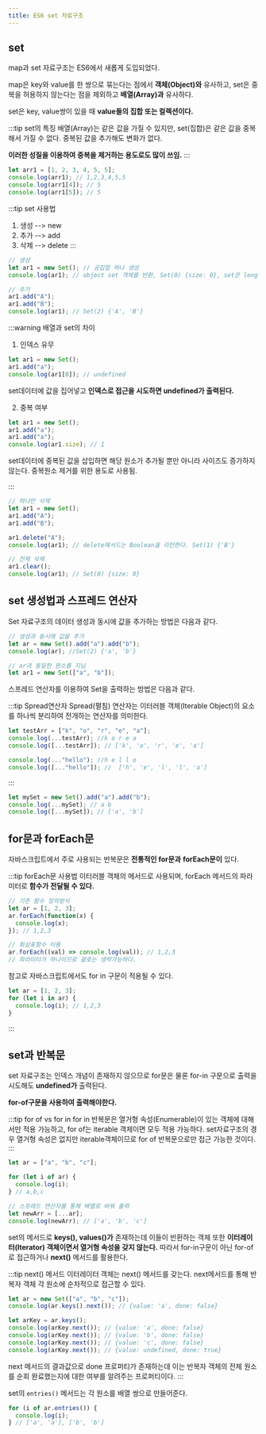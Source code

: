 ```yaml
---
title: ES6 set 자료구조
---
```


## set

map과 set 자료구조는 ES6에서 새롭게 도입되었다.

map은 key와 value를 한 쌍으로 묶는다는 점에서 **객체(Object)와** 유사하고, set은 중복을 허용하지 않는다는 점을 제외하고 **배열(Array)과** 유사하다.

set은 key, value쌍이 있을 때 **value들의 집합 또는 컬렉션이다.**

:::tip set의 특징
배열(Array)는 같은 값을 가질 수 있지만, set(집합)은 같은 값을 중복해서 가질 수 없다. 중복된 값을 추가해도 변화가 없다.

**이러한 성질을 이용하여 중복을 제거하는 용도로도 많이 쓰임.**
:::

```js
let arr1 = [1, 2, 3, 4, 5, 5];
console.log(arr1); // 1,2,3,4,5,5
console.log(arr1[4]); // 5
console.log(arr1[5]); // 5
```

:::tip set 사용법

1. 생성 --> new
2. 추가 --> add
3. 삭제 --> delete
   :::

```js
// 생성
let ar1 = new Set(); // 공집합 하나 생성
console.log(ar1); // object set 객체를 반환, Set(0) {size: 0}, set은 length가 아닌 size이다.

// 추가
ar1.add("A");
ar1.add("B");
console.log(ar1); // Set(2) {'A', 'B'}
```

:::warning 배열과 set의 차이

1. 인덱스 유무

```js
let ar1 = new Set();
ar1.add("a");
console.log(ar1[0]); // undefined
```

set데이터에 값을 집어넣고 **인덱스로 접근을 시도하면 undefined가 출력된다.**

2. 중복 여부

```js
let ar1 = new Set();
ar1.add("a");
ar1.add("a");
console.log(ar1.size); // 1
```

set데이터에 중복된 값을 삽입하면 해당 원소가 추가될 뿐만 아니라 사이즈도 증가하지 않는다. 중복원소 제거를 위한 용도로 사용됨.

:::

```js
// 하나만 삭제
let ar1 = new Set();
ar1.add("A");
ar1.add("B");

ar1.delete("A");
console.log(ar1); // delete메서드는 Boolean을 리턴한다. Set(1) {'B'}

// 전체 삭제
ar1.clear();
console.log(ar1); // Set(0) {size: 0}
```

## set 생성법과 스프레드 연산자

Set 자료구조의 데이터 생성과 동시에 값을 추가하는 방법은 다음과 같다.

```js
// 생성과 동시에 값을 추가
let ar = new Set().add("a").add("b");
console.log(ar); //Set(2) {'a', 'b'}

// ar과 동일한 원소를 지님
let ar1 = new Set(["a", "b"]);
```

스프레드 연산자를 이용하여 Set을 출력하는 방법은 다음과 같다.

:::tip Spread연산자
Spread(펼침) 연산자는 이터러블 객체(Iterable Object)의 요소를 하나씩 분리하여 전개하는 연산자를 의미한다.

```js
let testArr = ["k", "o", "r", "e", "a"];
console.log(...testArr); //k o r e a
console.log([...testArr]); // ['k', 'o', 'r', 'e', 'a']

console.log(..."hello"); //h e l l o
console.log([..."hello"]); //  ['h', 'e', 'l', 'l', 'o']
```

:::

```js
let mySet = new Set().add("a").add("b");
console.log(...mySet); // a b
console.log([...mySet]); // ['a', 'b']
```

## for문과 forEach문

자바스크립트에서 주로 사용되는 반복문은 **전통적인 for문과** **forEach문이** 있다.

:::tip forEach문 사용법
이터러블 객체의 메서드로 사용되며, forEach 메서드의 파라미터로 **함수가 전달될 수 있다.**

```js
// 기존 함수 정의방식
let ar = [1, 2, 3];
ar.forEach(function(x) {
  console.log(x);
}); // 1,2,3

// 화살표함수 이용
ar.forEach((val) => console.log(val)); // 1,2,3
// 파라미터가 하나이므로 괄호는 생략가능하다.
```

참고로 자바스크립트에서도 for in 구문이 적용될 수 있다.

```js
let ar = [1, 2, 3];
for (let i in ar) {
  console.log(i); // 1,2,3
}
```

:::

## set과 반복문

set 자료구조는 인덱스 개념이 존재하지 않으므로 for문은 물론 for-in 구문으로 출력을 시도해도 **undefined가** 출력된다.

**for-of구문을 사용하여 출력해야한다.**

:::tip for of vs for in
for in 반복문은 열거형 속성(Enumerable)이 있는 객체에 대해서만 적용 가능하고, for of는 iterable 객체이면 모두 적용 가능하다. set자료구조의 경우 열거형 속성은 없지만 iterable객체이므로 for of 반복문으로만 접근 가능한 것이다.
:::

```js
let ar = ["a", "b", "c"];

for (let i of ar) {
  console.log(i);
} // a,b,c

// 스프레드 연산자를 통해 배열로 바꿔 출력
let newArr = [...ar];
console.log(newArr); // ['a', 'b', 'c']
```

set의 메서드로 **keys(), values()가** 존재하는데 이들이 반환하는 객체 또한 **이터레이터(Iterator) 객체이면서 열거형 속성을 갖지 않는다.** 따라서 for-in구문이 아닌 for-of로 접근하거나 **next()** 메서드를 활용한다.

:::tip next() 메서드
이터레이터 객체는 next() 메서드를 갖는다. next메서드를 통해 반복자 객체 각 원소에 순차적으로 접근할 수 있다.

```js
let ar = new Set(["a", "b", "c"]);
console.log(ar.keys().next()); // {value: 'a', done: false}

let arKey = ar.keys();
console.log(arKey.next()); // {value: 'a', done: false}
console.log(arKey.next()); // {value: 'b', done: false}
console.log(arKey.next()); // {value: 'c', done: false}
console.log(arKey.next()); // {value: undefined, done: true}
```

next 메서드의 결과값으로 done 프로퍼티가 존재하는데 이는 반복자 객체의 전체 원소를 순회 완료했는지에 대한 여부를 알려주는 프로퍼티이다.
:::

set의 `entries()` 메서드는 각 원소를 배열 쌍으로 만들어준다.

```js
for (i of ar.entries()) {
  console.log(i);
} // ['a', 'a'], ['b', 'b']
```
